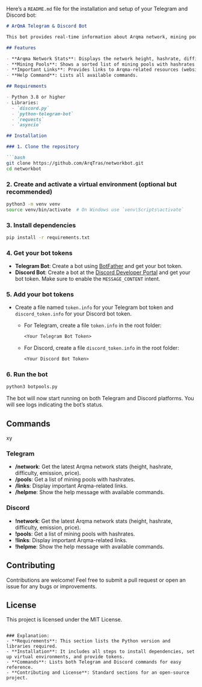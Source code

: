 Here’s a `README.md` file for the installation and setup of your Telegram and Discord bot:

```markdown
# ArQmA Telegram & Discord Bot

This bot provides real-time information about Arqma network, mining pools, important links, and price stats. It runs on both Telegram and Discord platforms.

## Features

- **Arqma Network Stats**: Displays the network height, hashrate, difficulty, emission, and price.
- **Mining Pools**: Shows a sorted list of mining pools with hashrates in MH/s or KH/s.
- **Important Links**: Provides links to Arqma-related resources (website, GitHub, wallet, etc.).
- **Help Command**: Lists all available commands.

## Requirements

- Python 3.8 or higher
- Libraries:
  - `discord.py`
  - `python-telegram-bot`
  - `requests`
  - `asyncio`

## Installation

### 1. Clone the repository

```bash
git clone https://github.com/ArqTras/networkbot.git
cd networkbot
```

### 2. Create and activate a virtual environment (optional but recommended)

```bash
python3 -m venv venv
source venv/bin/activate  # On Windows use `venv\Scripts\activate`
```

### 3. Install dependencies

```bash
pip install -r requirements.txt
```

### 4. Get your bot tokens

- **Telegram Bot**: Create a bot using [BotFather](https://core.telegram.org/bots#botfather) and get your bot token.
- **Discord Bot**: Create a bot at the [Discord Developer Portal](https://discord.com/developers/applications) and get your bot token. Make sure to enable the `MESSAGE_CONTENT` intent.

### 5. Add your bot tokens

- Create a file named `token.info` for your Telegram bot token and `discord_token.info` for your Discord bot token.
  
  - For Telegram, create a file `token.info` in the root folder:

    ```txt
    <Your Telegram Bot Token>
    ```

  - For Discord, create a file `discord_token.info` in the root folder:

    ```txt
    <Your Discord Bot Token>
    ```

### 6. Run the bot

```bash
python3 botpools.py
```

The bot will now start running on both Telegram and Discord platforms. You will see logs indicating the bot’s status.

## Commands
xy
### Telegram

- **/network**: Get the latest Arqma network stats (height, hashrate, difficulty, emission, price).
- **/pools**: Get a list of mining pools with hashrates.
- **/links**: Display important Arqma-related links.
- **/helpme**: Show the help message with available commands.

### Discord

- **!network**: Get the latest Arqma network stats (height, hashrate, difficulty, emission, price).
- **!pools**: Get a list of mining pools with hashrates.
- **!links**: Display important Arqma-related links.
- **!helpme**: Show the help message with available commands.

## Contributing

Contributions are welcome! Feel free to submit a pull request or open an issue for any bugs or improvements.

## License

This project is licensed under the MIT License.
```

### Explanation:
- **Requirements**: This section lists the Python version and libraries required.
- **Installation**: It includes all steps to install dependencies, set up virtual environments, and provide tokens.
- **Commands**: Lists both Telegram and Discord commands for easy reference.
- **Contributing and License**: Standard sections for an open-source project.



